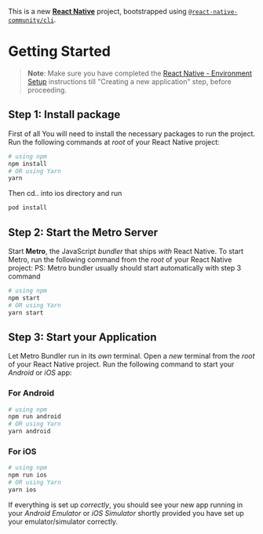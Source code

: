 This is a new [**React Native**](https://reactnative.dev) project, bootstrapped using [`@react-native-community/cli`](https://github.com/react-native-community/cli).

# Getting Started

> **Note**: Make sure you have completed the [React Native - Environment Setup](https://reactnative.dev/docs/environment-setup) instructions till "Creating a new application" step, before proceeding.

## Step 1: Install package

First of all You will need to install the necessary packages to run the project. Run the following commands at _root_ of your React Native project:

```bash
# using npm
npm install
# OR using Yarn
yarn
```

Then cd.. into ios directory and run

```bash
pod install
```

## Step 2: Start the Metro Server

Start **Metro**, the JavaScript _bundler_ that ships _with_ React Native.
To start Metro, run the following command from the _root_ of your React Native project:
PS: Metro bundler usually should start automatically with step 3 command

```bash
# using npm
npm start
# OR using Yarn
yarn start
```

## Step 3: Start your Application

Let Metro Bundler run in its _own_ terminal. Open a _new_ terminal from the _root_ of your React Native project. Run the following command to start your _Android_ or _iOS_ app:

### For Android

```bash
# using npm
npm run android
# OR using Yarn
yarn android
```

### For iOS

```bash
# using npm
npm run ios
# OR using Yarn
yarn ios
```

If everything is set up _correctly_, you should see your new app running in your _Android Emulator_ or _iOS Simulator_ shortly provided you have set up your emulator/simulator correctly.
